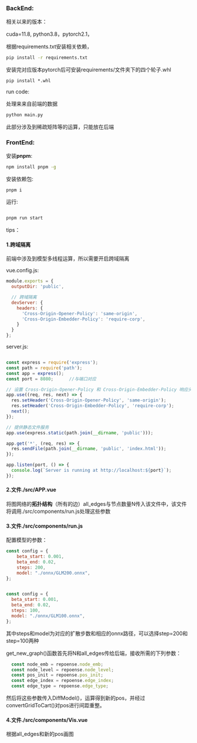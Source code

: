 ### BackEnd:

相关以来的版本：

cuda=11.8, python3.8，pytorch2.1，



根据requirements.txt安装相关依赖，

```bash
pip install -r requirements.txt
```

安装完对应版本pytorch后可安装requirements/文件夹下的四个轮子.whl

```
pip install *.whl
```





run code:

处理来来自前端的数据

```bash
python main.py
```

此部分涉及到稀疏矩阵等的运算，只能放在后端



### FrontEnd:

安装**pnpm**:

```bash
npm install pnpm -g
```

安装依赖包:

```
pnpm i
```

运行:

```bash

pnpm run start

```

tips：

#### 1.跨域隔离

前端中涉及到模型多线程运算，所以需要开启跨域隔离

vue.config.js:

```js
module.exports = {
  outputDir: 'public',

  // 跨域隔离
  devServer: {
    headers: {
      'Cross-Origin-Opener-Policy': 'same-origin',
      'Cross-Origin-Embedder-Policy': 'require-corp',
    }
  }
};
```

server.js:

```js

const express = require('express');
const path = require('path');
const app = express();
const port = 8080;		//与端口对应

// 设置 Cross-Origin-Opener-Policy 和 Cross-Origin-Embedder-Policy 响应头
app.use((req, res, next) => {
  res.setHeader('Cross-Origin-Opener-Policy', 'same-origin');
  res.setHeader('Cross-Origin-Embedder-Policy', 'require-corp');
  next();
});

// 提供静态文件服务
app.use(express.static(path.join(__dirname, 'public')));

app.get('*', (req, res) => {
  res.sendFile(path.join(__dirname, 'public', 'index.html'));
});

app.listen(port, () => {
  console.log(`Server is running at http://localhost:${port}`);
});
```

#### 2.文件./src/APP.vue

将图网络的**拓扑结构**（所有的边）all_edges与节点数量N传入该文件中，该文件将调用./src/components/run.js处理这些参数



#### 3.文件./src/components/run.js

配置模型的参数：

```js
const config = {
    beta_start: 0.001,
    beta_end: 0.02,
    steps: 200,
    model: "./onnx/GLM200.onnx",
};


const config = {
  beta_start: 0.001,
  beta_end: 0.02,
  steps: 100,
  model: "./onnx/GLM100.onnx",
};
```

其中steps和model为对应的扩散步数和相应的onnx路径，可以选择step=200和step=100两种



get_new_graph()函数首先将N和all_edges传给后端，接收所需的下列参数：

```js
  const node_emb = repoense.node_emb;
  const node_level = repoense.node_level;
  const pos_init = repoense.pos_init;
  const edge_index = repoense.edge_index;
  const edge_type = repoense.edge_type;
```

然后将这些参数传入DiffModel()，运算得到新的pos，并经过convertGridToCart()对pos进行间距重整。



#### 4.文件./src/components/Vis.vue

根据all_edges和新的pos画图

